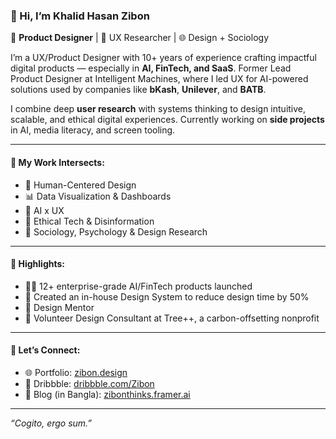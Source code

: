 ### 👋 Hi, I’m Khalid Hasan Zibon

🎯 **Product Designer** | 🧠 UX Researcher | 🌐 Design + Sociology

I’m a UX/Product Designer with 10+ years of experience crafting impactful digital products — especially in **AI, FinTech, and SaaS**. Former Lead Product Designer at Intelligent Machines, where I led UX for AI-powered solutions used by companies like **bKash**, **Unilever**, and **BATB**.

I combine deep **user research** with systems thinking to design intuitive, scalable, and ethical digital experiences. Currently working on **side projects** in AI, media literacy, and screen tooling.

---

#### 🔬 My Work Intersects:
- 🧠 Human-Centered Design  
- 📊 Data Visualization & Dashboards  
- 🤖 AI x UX  
- 🧭 Ethical Tech & Disinformation  
- 🧪 Sociology, Psychology & Design Research

---

#### 📌 Highlights:
- 👨‍💻 12+ enterprise-grade AI/FinTech products launched  
- 🧱 Created an in-house Design System to reduce design time by 50%  
- 💬 Design Mentor
- 🌱 Volunteer Design Consultant at Tree++, a carbon-offsetting nonprofit  

---

#### 🔗 Let’s Connect:
- 🌐 Portfolio: [zibon.design](https://zibon.design)  
- 🎨 Dribbble: [dribbble.com/Zibon](https://dribbble.com/Zibon)  
- 🧠 Blog (in Bangla): [zibonthinks.framer.ai](https://zibonthinks.framer.ai)  

---

_“Cogito, ergo sum.”_

